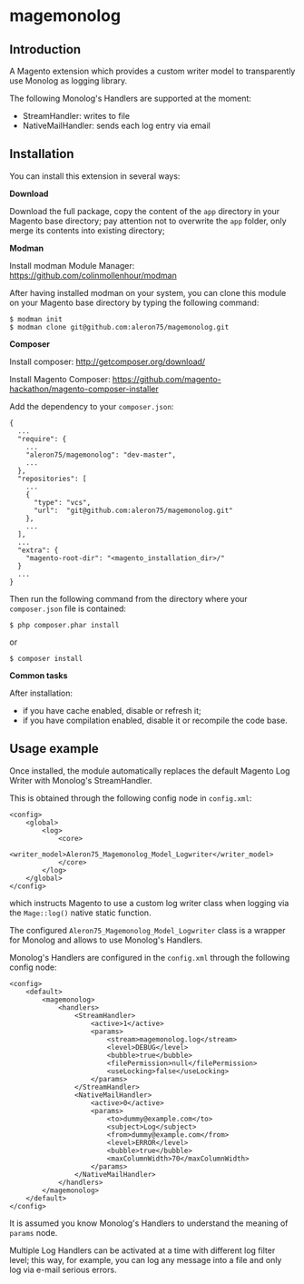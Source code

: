 magemonolog
===========

Introduction
------------

A Magento extension which provides a custom writer model to transparently use 
Monolog as logging library.

The following Monolog's Handlers are supported at the moment:

* StreamHandler: writes to file
* NativeMailHandler: sends each log entry via email

Installation
------------

You can install this extension in several ways:

**Download**

Download the full package, copy the content of the `app` directory
in your Magento base directory; pay attention not to overwrite
the `app` folder, only merge its contents into existing directory;

**Modman**

Install modman Module Manager: https://github.com/colinmollenhour/modman

After having installed modman on your system, you can clone this module on your
Magento base directory by typing the following command:

    $ modman init
    $ modman clone git@github.com:aleron75/magemonolog.git

**Composer**

Install composer: http://getcomposer.org/download/

Install Magento Composer: https://github.com/magento-hackathon/magento-composer-installer

Add the dependency to your `composer.json`:

    {
      ...
      "require": {
        ...
        "aleron75/magemonolog": "dev-master",
        ...
      },
      "repositories": [
        ...
        {
          "type": "vcs",
          "url":  "git@github.com:aleron75/magemonolog.git"
        },
        ...
      ],
      ...
      "extra": {
        "magento-root-dir": "<magento_installation_dir>/"
      }
      ...
    }

Then run the following command from the directory where your `composer.json`
file is contained:

    $ php composer.phar install

or

    $ composer install

**Common tasks**

After installation:

* if you have cache enabled, disable or refresh it;
* if you have compilation enabled, disable it or recompile the code base.

Usage example
-------------
Once installed, the module automatically replaces the default Magento Log Writer
with Monolog's StreamHandler.

This is obtained through the following config node in `config.xml`:

    <config>
        <global>
            <log>
                <core>
                    <writer_model>Aleron75_Magemonolog_Model_Logwriter</writer_model>
                </core>
            </log>
        </global>
    </config>

which instructs Magento to use a custom log writer class when logging via the
`Mage::log()` native static function.

The configured `Aleron75_Magemonolog_Model_Logwriter` class is a wrapper for
Monolog and allows to use Monolog's Handlers.

Monolog's Handlers are configured in the `config.xml` through the following
config node:

    <config>
        <default>
            <magemonolog>
                <handlers>
                    <StreamHandler>
                        <active>1</active>
                        <params>
                            <stream>magemonolog.log</stream>
                            <level>DEBUG</level>
                            <bubble>true</bubble>
                            <filePermission>null</filePermission>
                            <useLocking>false</useLocking>
                        </params>
                    </StreamHandler>
                    <NativeMailHandler>
                        <active>0</active>
                        <params>
                            <to>dummy@example.com</to>
                            <subject>Log</subject>
                            <from>dummy@example.com</from>
                            <level>ERROR</level>
                            <bubble>true</bubble>
                            <maxColumnWidth>70</maxColumnWidth>
                        </params>
                    </NativeMailHandler>
                </handlers>
            </magemonolog>
        </default>
    </config>

It is assumed you know Monolog's Handlers to understand the meaning of `params`
node.

Multiple Log Handlers can be activated at a time with different log filter level;
this way, for example, you can log any message into a file and only log
via e-mail serious errors.